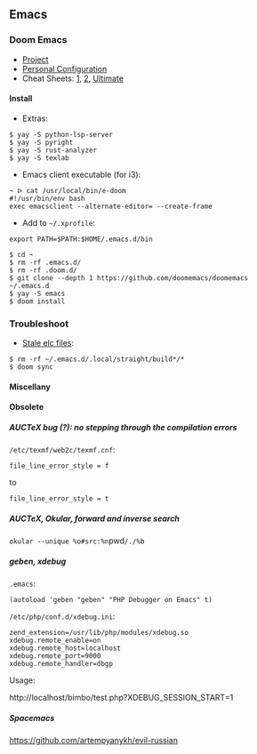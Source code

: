 ## Emacs
### Doom Emacs

- [Project](https://github.com/doomemacs/doomemacs)
- [Personal Configuration](https://github.com/Tyrn/.doom.d)
- Cheat Sheets: [1](https://github.com/niyumard/Doom-Emacs-Cheat-Sheet), [2](https://gist.github.com/hjertnes/9e14416e8962ff5f03c6b9871945b165), [Ultimate](https://naghdbishi.ir/Doom-Emacs-Cheat-Sheet/README.html)

#### Install
- Extras:
```
$ yay -S python-lsp-server
$ yay -S pyright
$ yay -S rust-analyzer
$ yay -S texlab
```
- Emacs client executable (for i3):
```
~ ᐅ cat /usr/local/bin/e-doom
#!/usr/bin/env bash
exec emacsclient --alternate-editor= --create-frame
```
- Add to `~/.xprofile`:
```
export PATH=$PATH:$HOME/.emacs.d/bin
```
```
$ cd ~
$ rm -rf .emacs.d/
$ rm -rf .doom.d/
$ git clone --depth 1 https://github.com/doomemacs/doomemacs ~/.emacs.d
$ yay -S emacs
$ doom install
```

### Troubleshoot

- [Stale elc files](https://github.com/doomemacs/doomemacs/issues/4171):
```
$ rm -rf ~/.emacs.d/.local/straight/build*/*
$ doom sync
```

#### Miscellany

#### Obsolete
##### AUCTeX bug (?): no stepping through the compilation errors

`/etc/texmf/web2c/texmf.cnf`:

`file_line_error_style = f`

to

`file_line_error_style = t`

##### AUCTeX, Okular, forward and inverse search

`okular --unique %o#src:%n`pwd`/./%b`

##### geben, xdebug

`.emacs`:

`(autoload 'geben "geben" "PHP Debugger on Emacs" t)`

`/etc/php/conf.d/xdebug.ini`:
```
zend_extension=/usr/lib/php/modules/xdebug.so
xdebug.remote_enable=on
xdebug.remote_host=localhost
xdebug.remote_port=9000
xdebug.remote_handler=dbgp
```
Usage:

http://localhost/bimbo/test.php?XDEBUG_SESSION_START=1

##### Spacemacs

https://github.com/artempyanykh/evil-russian
